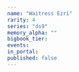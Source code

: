 ```yaml
---
name: "Waitress Ezri"
rarity: 4
series: "ds9"
memory_alpha: ""
bigbook_tier:
events:
in_portal:
published: false
---
```

